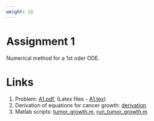 ```yaml
---
weight: 10
---
```


# Assignment 1
Numerical method for a 1st oder ODE.

# Links
1. Problem: [A1.pdf](A1.pdf), (Latex files - [A1.tex](A1.tex))
2. Derivation of equations for cancer growth: [derivation](tumor_growth_derivation.pdf)
3. Matlab scripts: [tumor_growth.m](tumor_growth.m), [run_tumor_growth.m](run_tumor_growth.m)

